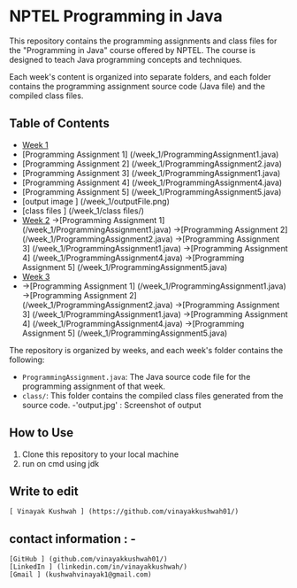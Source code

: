 # NPTEL Programming in Java

This repository contains the programming assignments and class files for the "Programming in Java" course offered by NPTEL.
The course is designed to teach Java programming concepts and techniques.

Each week's content is organized into separate folders, and each folder contains the programming assignment source code (Java file) and the 
compiled class files.

## Table of Contents

- [Week 1](/week_1)
- [Programming Assignment 1] (/week_1/ProgrammingAssignment1.java)
- [Programming Assignment 2] (/week_1/ProgrammingAssignment2.java)
- [Programming Assignment 3] (/week_1/ProgrammingAssignment1.java)
- [Programming Assignment 4] (/week_1/ProgrammingAssignment4.java)
- [Programming Assignment 5] (/week_1/ProgrammingAssignment5.java)
- [output image ] (/week_1/outputFile.png)
-  [class files ] (/week_1/class files/)
- [Week 2](#week-2)
      ->[Programming Assignment 1] (/week_1/ProgrammingAssignment1.java)
      ->[Programming Assignment 2] (/week_1/ProgrammingAssignment2.java)
      ->[Programming Assignment 3] (/week_1/ProgrammingAssignment1.java)
      ->[Programming Assignment 4] (/week_1/ProgrammingAssignment4.java)
      ->[Programming Assignment 5] (/week_1/ProgrammingAssignment5.java)
- [Week 3](#week-3)
-    ->[Programming Assignment 1] (/week_1/ProgrammingAssignment1.java)
      ->[Programming Assignment 2] (/week_1/ProgrammingAssignment2.java)
      ->[Programming Assignment 3] (/week_1/ProgrammingAssignment1.java)
      ->[Programming Assignment 4] (/week_1/ProgrammingAssignment4.java)
      ->[Programming Assignment 5] (/week_1/ProgrammingAssignment5.java)




The repository is organized by weeks, and each week's folder contains the following:

- `ProgrammingAssignment.java`: The Java source code file for the programming assignment of that week.
- `class/`: This folder contains the compiled class files generated from the source code.
-'output.jpg' : Screenshot of output 

## How to Use
1. Clone this repository to your local machine
2. run on cmd using jdk

## Write to edit 
    [ Vinayak Kushwah ] (https://github.com/vinayakkushwah01/)
    
## contact information : -  
    [GitHub ] (github.com/vinayakkushwah01/)
    [LinkedIn ] (linkedin.com/in/vinayakkushwah/)
    [Gmail ] (kushwahvinayak1@gmail.com)

